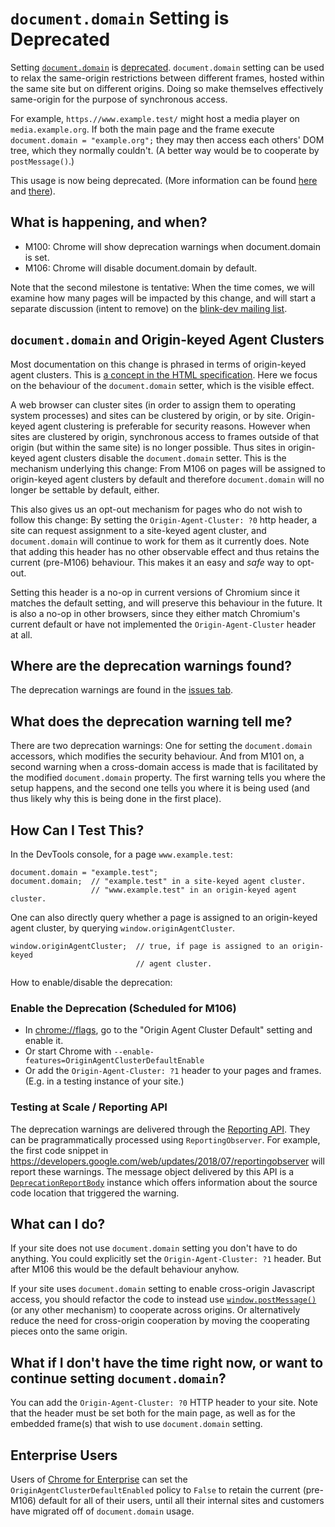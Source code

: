 # `document.domain` Setting is Deprecated

Setting [`document.domain`](https://developer.mozilla.org/en-US/docs/Web/API/Document/domain)
is [deprecated](https://html.spec.whatwg.org/multipage/origin.html#relaxing-the-same-origin-restriction).
`document.domain` setting can be used to relax the same-origin restrictions
between different frames, hosted within the same site but on different origins.
Doing so make themselves effectively same-origin for the purpose of
synchronous access.

For example, `https.//www.example.test/` might host a media player on
`media.example.org`. If both the main page and the frame execute
`document.domain = "example.org";` they may then access each others' DOM
tree, which they normally couldn't. (A better way would be to cooperate
by `postMessage()`.)

This usage is now being deprecated. (More information can be found
[here](https://developer.chrome.com/blog/immutable-document-domain/) and
[there](https://github.com/mikewest/deprecating-document-domain)).

## What is happening, and when?

* M100: Chrome will show deprecation warnings when document.domain is set.
* M106: Chrome will disable document.domain by default.

Note that the second milestone is tentative: When the time comes, we will
examine how many pages will be impacted by this change, and will start a
separate discussion (intent to remove) on the
[blink-dev mailing list](https://groups.google.com/a/chromium.org/g/blink-dev).

##  `document.domain` and Origin-keyed Agent Clusters

Most documentation on this change is phrased in terms of origin-keyed
agent clusters. This is [a concept in the HTML
specification](https://html.spec.whatwg.org/multipage/origin.html#origin-keyed-agent-clusters).
Here we focus on the behaviour of the `document.domain` setter, which is
the visible effect.

A web browser can cluster sites (in order to assign them to operating
system processes) and sites can be clustered by origin, or by site.
Origin-keyed agent clustering is preferable for security reasons. However
when sites are clustered by origin, synchronous access to frames outside of
that origin (but within the same site) is no longer possible. Thus sites in
origin-keyed agent clusters disable the `document.domain` setter. This is the
mechanism underlying this change: From M106 on pages will be assigned to
origin-keyed agent clusters by default and therefore `document.domain`
will no longer be settable by default, either.

This also gives us an opt-out mechanism for pages who do not wish to follow
this change: By setting the `Origin-Agent-Cluster: ?0` http header, a site
can request assignment to a site-keyed agent cluster, and `document.domain`
will continue to work for them as it currently does. Note that adding this
header has no other observable effect and thus retains the current
(pre-M106) behaviour. This makes it an easy and _safe_ way to opt-out.

Setting this header is a no-op in current versions of Chromium since it
matches the default setting, and will preserve this behaviour in the future.
It is also a no-op in other browsers, since they either match Chromium's
current default or have not implemented the `Origin-Agent-Cluster` header at
all.

## Where are the deprecation warnings found?

The deprecation warnings are found in the [issues tab](https://developer.chrome.com/docs/devtools/issues/).

## What does the deprecation warning tell me?

There are two deprecation warnings: One for setting the `document.domain`
accessors, which modifies the security behaviour. And from M101 on,
a second warning when a cross-domain access is made that is facilitated by
the modified `document.domain` property. The first warning tells you where
the setup happens, and the second one tells you where it is being used (and
thus likely why this is being done in the first place).

## How Can I Test This?

In the DevTools console, for a page `www.example.test`:

```
document.domain = "example.test";
document.domain;  // "example.test" in a site-keyed agent cluster.
                  // "www.example.test" in an origin-keyed agent cluster.
```

One can also directly query whether a page is assigned to an origin-keyed
agent cluster, by querying `window.originAgentCluster`.

```
window.originAgentCluster;  // true, if page is assigned to an origin-keyed
                            // agent cluster.
```

How to enable/disable the deprecation:

### Enable the Deprecation (Scheduled for M106)

* In [chrome://flags](chrome://flags#origin-agent-cluster-default), go to
  the "Origin Agent Cluster Default" setting and enable it.
* Or start Chrome with `--enable-features=OriginAgentClusterDefaultEnable`
* Or add the `Origin-Agent-Cluster: ?1` header to your pages and frames.
  (E.g. in a testing instance of your site.)

### Testing at Scale / Reporting API

The deprecation warnings are delivered through the
[Reporting API](https://web.dev/reporting-api/). They can
be pragrammatically processed using `ReportingObserver`. For example, the
first code snippet in
https://developers.google.com/web/updates/2018/07/reportingobserver
will report these warnings. The message object delivered by this API is a
[`DeprecationReportBody`](https://developer.mozilla.org/en-US/docs/Web/API/DeprecationReportBody)
instance which offers information about the source code location that triggered
the warning.

## What can I do?

If your site does not use `document.domain` setting you don't have to do
anything. You could explicitly set the `Origin-Agent-Cluster: ?1` header.
But after M106 this would be the default behaviour anyhow.

If your site uses `document.domain` setting to enable cross-origin Javascript
access, you should refactor the code to instead use
[`window.postMessage()`](https://developer.mozilla.org/en-US/docs/Web/API/Window/postMessage) (or any other mechanism) to cooperate across origins. Or alternatively
reduce the need for cross-origin cooperation by moving the cooperating pieces
onto the same origin.

## What if I don't have the time right now, or want to continue setting `document.domain`?

You can add the `Origin-Agent-Cluster: ?0` HTTP header to your site. Note that
the header must be set both for the main page, as well as for the embedded
frame(s) that wish to use `document.domain` setting.

## Enterprise Users

Users of [Chrome for Enterprise](https://chromeenterprise.google/) can set
the `OriginAgentClusterDefaultEnabled` policy to `False` to retain the
current (pre-M106) default for all of their users, until all their internal
sites and customers have migrated off of `document.domain` usage.

